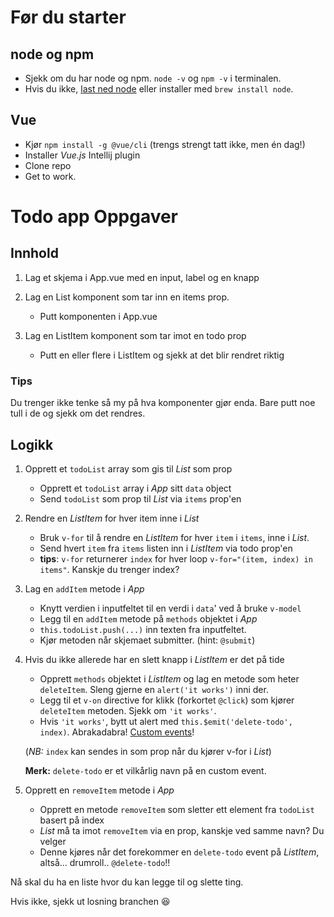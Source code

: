 # Før du starter

## node og npm
* Sjekk om du har node og npm. `node -v` og `npm -v` i terminalen.
* Hvis du ikke, [last ned node](https://nodejs.org/en/) eller installer med `brew install node`.

## Vue
* Kjør `npm install -g @vue/cli` (trengs strengt tatt ikke, men én dag!)
* Installer *Vue.js* Intellij plugin
* Clone repo
* Get to work.

# Todo app Oppgaver

## Innhold

1. Lag et skjema i App.vue med en input, label og en knapp

2. Lag en List komponent som tar inn en items prop.
    * Putt komponenten i App.vue

3. Lag en ListItem komponent som tar imot en todo prop
    * Putt en eller flere i ListItem og sjekk at det blir rendret riktig

### Tips
Du trenger ikke tenke så my på hva komponenter gjør enda.
Bare putt noe tull i de og sjekk om det rendres.

## Logikk

1. Opprett et `todoList` array som gis til *List* som prop
    * Opprett et `todoList` array i *App* sitt `data` object
    * Send `todoList` som prop til *List* via `items` prop'en
    
2. Rendre en *ListItem* for hver item inne i *List*
    * Bruk `v-for` til å rendre en *ListItem* for hver `item` i `items`, inne i *List*.
    * Send hvert `item` fra `items` listen inn i *ListItem* via todo prop'en
    * **tips**: `v-for` returnerer `index` for hver loop `v-for="(item, index) in items"`. Kanskje du trenger index?

3. Lag en `addItem` metode i *App*
    * Knytt verdien i inputfeltet til en verdi i `data`' ved å bruke `v-model`
    * Legg til en `addItem` metode på `methods` objektet i *App*
    * `this.todoList.push(...)` inn texten fra inputfeltet.
    * Kjør metoden når skjemaet submitter. (hint: `@submit`)

4. Hvis du ikke allerede har en slett knapp i *ListItem* er det på tide
    * Opprett `methods` objektet i *ListItem* og lag en metode som heter `deleteItem`. Sleng gjerne en `alert('it works')` inni der.
    * Legg til et `v-on` directive for klikk (forkortet `@click`) som kjører `deleteItem` metoden. Sjekk om `'it works'`.
    * Hvis `'it works'`, bytt ut alert med `this.$emit('delete-todo', index)`. Abrakadabra! [Custom events](https://vuejs.org/v2/guide/components-custom-events.html)!
    
    (*NB:* `index` kan sendes in som prop når du kjører v-for i *List*)
    
    **Merk:** `delete-todo` er et vilkårlig navn på en custom event.

5. Opprett en `removeItem` metode i *App*
    * Opprett en metode `removeItem` som sletter ett element fra `todoList` basert på index
    * *List* må ta imot `removeItem` via en prop, kanskje ved samme navn? Du velger
    * Denne kjøres når det forekommer en `delete-todo` event på *ListItem*, altså... drumroll.. `@delete-todo`!!


Nå skal du ha en liste hvor du kan legge til og slette ting.

Hvis ikke, sjekk ut losning branchen 😆

